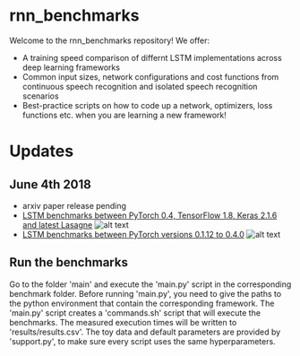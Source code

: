# rnn_benchmarks
Welcome to the rnn_benchmarks repository! We offer:
- A training speed comparison of differnt LSTM implementations across deep learning frameworks
- Common input sizes, network configurations and cost functions from continuous speech recognition and isolated speech recognition scenarios
- Best-practice scripts on how to code up a network, optimizers, loss functions etc. when you are learning a new framework!

# Updates
 
## June 4th 2018
 - arxiv paper release pending
 - [LSTM benchmarks between PyTorch 0.4, TensorFlow 1.8, Keras 2.1.6 and latest Lasagne](https://github.com/stefbraun/rnn_benchmarks/tree/master/results/10/framework_comparison)
 ![alt text](https://github.com/stefbraun/rnn_benchmarks/blob/master/results/10/framework_comparison/1x320-LSTM_cross-entropy.png)
 - [LSTM benchmarks between PyTorch versions 0.1.12 to 0.4.0](https://github.com/stefbraun/rnn_benchmarks/tree/master/results/10/pytorch_comparison)
 ![alt text](https://github.com/stefbraun/rnn_benchmarks/blob/master/results/10/pytorch_comparison/1x320-LSTM_cross-entropy.png)


## Run the benchmarks
Go to the folder 'main' and execute the 'main.py' script in the corresponding benchmark folder. Before running 'main.py', you need to give the paths to the python environment that contain the corresponding framework. The 'main.py' script creates a 'commands.sh' script that will execute the benchmarks. The measured execution times will be written to 'results/results.csv'. The toy data and default parameters are provided by 'support.py', to make sure every script uses the same hyperparameters.

